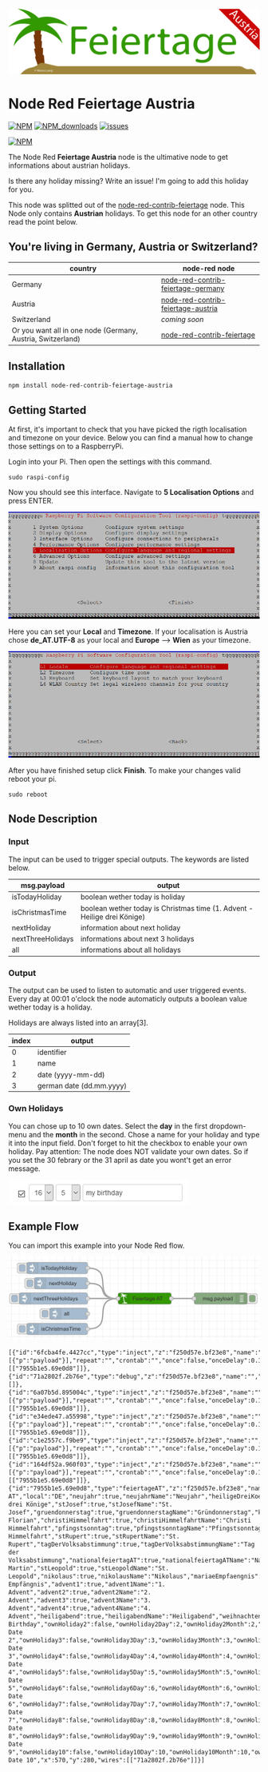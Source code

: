 ![banner](https://github.com/MariusLang/node-red-contrib-feiertage-austria/blob/master/img/feiertage_banner_at.svg)
# Node Red Feiertage Austria

[![NPM](https://img.shields.io/npm/v/node-red-contrib-feiertage-austria)](https://www.npmjs.com/package/node-red-contrib-feiertage-austria)
[![NPM_downloads](https://img.shields.io/npm/dm/node-red-contrib-feiertage-austria)](https://www.npmjs.com/package/node-red-contrib-feiertage-austria)
[![issues](https://img.shields.io/github/issues/mariuslang/node-red-contrib-feiertage-austria)](https://github.com/MariusLang/node-red-contrib-austria/issues)

[![NPM](https://nodei.co/npm/node-red-contrib-feiertage-austria.png?compact=true)](https://nodei.co/npm/node-red-contrib-feiertage-austria/)

The Node Red **Feiertage Austria** node is the ultimative node to get informations about austrian holidays.

Is there any holiday missing? Write an issue! I'm going to add this holiday for you.

This node was splitted out of the [node-red-contrib-feiertage](https://github.com/MariusLang/node-red-contrib-feiertage) node. This Node only contains **Austrian** holidays.
To get this node for an other country read the point below.

## You're living in Germany, Austria or Switzerland?

country | node-red node
--- | ---
Germany | [node-red-contrib-feiertage-germany](https://github.com/MariusLang/node-red-contrib-feiertage)
Austria | [node-red-contrib-feiertage-austria](https://github.com/MariusLang/node-red-contrib-feiertage-austria)
Switzerland | *coming soon*
Or you want all in one node (Germany, Austria, Switzerland) | [node-red-contrib-feiertage](https://github.com/MariusLang/node-red-contrib-feiertage)

## Installation
```
npm install node-red-contrib-feiertage-austria
```

## Getting Started
At first, it's important to check that you have picked the rigth localisation and timezone on your device. Below you can find a manual how to change those settings on to a RaspberryPi.

Login into your Pi. Then open the settings with this command.

```
sudo raspi-config
```

Now you should see this interface. Navigate to **5 Localisation Options** and press ENTER.

![pi_settings_1](img/pi_settings_1.PNG)

Here you can set your **Local** and **Timezone**.
If your localisation is Austria chose **de_AT.UTF-8** as your local and **Europe** --> **Wien** as your timezone.

![pi_settings_2](img/pi_settings_2.PNG)

After you have finished setup click **Finish**.
To  make your changes valid reboot your pi.

```
sudo reboot
```

## Node Description

### Input
The input can be used to trigger special outputs. The keywords are listed below.

msg.payload | output
--- | ---
isTodayHoliday | boolean wether today is holiday
isChristmasTime | boolean wether today is Christmas time (1. Advent - Heilige drei Könige)
nextHoliday | information about next holiday
nextThreeHolidays | informations about next 3 holidays
all | informations about all holidays

### Output
The output can be used to listen to automatic and user triggered events. Every day at 00:01 o'clock the node automaticly outputs a boolean value wether today is a holiday.

Holidays are always listed into an array[3].

index | output
--- | ---
0 | identifier
1 | name
2 | date (yyyy-mm-dd)
3 | german date (dd.mm.yyyy)

### Own Holidays
You can chose up to 10 own dates. Select the **day** in the first dropdown-menu and the **month** in the second. Chose a name for your holiday and type it into the input field. Don't forget to hit the checkbox to enable your own holiday. Pay attention: The node does NOT validate your own dates. So if you set the 30 febrary or the 31 april as date you wont't get an error message.

![own_holiday_example](img/own_holiday_example.PNG)

## Example Flow
You can import this example into your Node Red flow.

![flow_example](img/flow_example.PNG)

```
[{"id":"6fcba4fe.4427cc","type":"inject","z":"f250d57e.bf23e8","name":"","props":[{"p":"payload"}],"repeat":"","crontab":"","once":false,"onceDelay":0.1,"topic":"","payload":"nextHoliday","payloadType":"str","x":330,"y":240,"wires":[["7955b1e5.69e0d8"]]},{"id":"71a2802f.2b76e","type":"debug","z":"f250d57e.bf23e8","name":"","active":true,"tosidebar":true,"console":false,"tostatus":false,"complete":"false","statusVal":"","statusType":"auto","x":750,"y":280,"wires":[]},{"id":"6a07b5d.895004c","type":"inject","z":"f250d57e.bf23e8","name":"","props":[{"p":"payload"}],"repeat":"","crontab":"","once":false,"onceDelay":0.1,"topic":"","payload":"isTodayHoliday","payloadType":"str","x":320,"y":200,"wires":[["7955b1e5.69e0d8"]]},{"id":"e34ede47.a55998","type":"inject","z":"f250d57e.bf23e8","name":"","props":[{"p":"payload"}],"repeat":"","crontab":"","once":false,"onceDelay":0.1,"topic":"","payload":"nextThreeHolidays","payloadType":"str","x":310,"y":280,"wires":[["7955b1e5.69e0d8"]]},{"id":"c1e2557c.f9be9","type":"inject","z":"f250d57e.bf23e8","name":"","props":[{"p":"payload"}],"repeat":"","crontab":"","once":false,"onceDelay":0.1,"topic":"","payload":"all","payloadType":"str","x":350,"y":320,"wires":[["7955b1e5.69e0d8"]]},{"id":"164df52a.960f03","type":"inject","z":"f250d57e.bf23e8","name":"","props":[{"p":"payload"}],"repeat":"","crontab":"","once":false,"onceDelay":0.1,"topic":"","payload":"isChristmasTime","payloadType":"str","x":320,"y":360,"wires":[["7955b1e5.69e0d8"]]},{"id":"7955b1e5.69e0d8","type":"feiertageAT","z":"f250d57e.bf23e8","name":"Feiertage AT","local":"DE","neujahr":true,"neujahrName":"Neujahr","heiligeDreiKoenige":true,"heiligeDreiKoenigeName":"Heilige drei Könige","stJosef":true,"stJosefName":"St. Josef","gruendonnerstag":true,"gruendonnerstagName":"Gründonnerstag","karfreitag":true,"karfreitagName":"Karfreitag","easterSunday":true,"easterSundayName":"Ostersonntag","easterMonday":true,"easterMondayName":"Ostermontag","firstMay":true,"firstMayName":"Staatsfeiertag","stFlorian":true,"stFlorianName":"St. Florian","christiHimmelfahrt":true,"christiHimmelfahrtName":"Christi Himmelfahrt","pfingstsonntag":true,"pfingstsonntagName":"Pfingstsonntag","pfingstmontag":true,"pfingstmontagName":"Pfingstmontag","fronleichnam":true,"fronleichnamName":"Fronleichnam","mariaHimmelfahrt":true,"mariaHimmelfahrtName":"Maria Himmelfahrt","stRupert":true,"stRupertName":"St. Rupert","tagDerVolksabstimmung":true,"tagDerVolksabstimmungName":"Tag der Volksabstimmung","nationalfeiertagAT":true,"nationalfeiertagATName":"Nationalfeiertag","halloween":true,"halloweenName":"Halloween","allerheiligen":true,"allerheiligenName":"Allerheiligen","stMartin":true,"stMartinName":"St. Martin","stLeopold":true,"stLeopoldName":"St. Leopold","nikolaus":true,"nikolausName":"Nikolaus","mariaeEmpfaengnis":true,"mariaeEmpfaengnisName":"Mariä Empfängnis","advent1":true,"advent1Name":"1. Advent","advent2":true,"advent2Name":"2. Advent","advent3":true,"advent3Name":"3. Advent","advent4":true,"advent4Name":"4. Advent","heiligabend":true,"heiligabendName":"Heiligabend","weihnachten1":true,"weihnachten1Name":"Weihnachten","weihnachten2":true,"weihnachten2Name":"Stefanitag","silvester":true,"silvesterName":"Silvester","ownHoliday1":true,"ownHoliday1Day":"10","ownHoliday1Month":"7","ownHoliday1Name":"My Birthday","ownHoliday2":false,"ownHoliday2Day":2,"ownHoliday2Month":2,"ownHoliday2Name":"own Date 2","ownHoliday3":false,"ownHoliday3Day":3,"ownHoliday3Month":3,"ownHoliday3Name":"own Date 3","ownHoliday4":false,"ownHoliday4Day":4,"ownHoliday4Month":4,"ownHoliday4Name":"own Date 4","ownHoliday5":false,"ownHoliday5Day":5,"ownHoliday5Month":5,"ownHoliday5Name":"own Date 5","ownHoliday6":false,"ownHoliday6Day":6,"ownHoliday6Month":6,"ownHoliday6Name":"own Date 6","ownHoliday7":false,"ownHoliday7Day":7,"ownHoliday7Month":7,"ownHoliday7Name":"own Date 7","ownHoliday8":false,"ownHoliday8Day":8,"ownHoliday8Month":8,"ownHoliday8Name":"own Date 8","ownHoliday9":false,"ownHoliday9Day":9,"ownHoliday9Month":9,"ownHoliday9Name":"own Date 9","ownHoliday10":false,"ownHoliday10Day":10,"ownHoliday10Month":10,"ownHoliday10Name":"own Date 10","x":570,"y":280,"wires":[["71a2802f.2b76e"]]}]
```